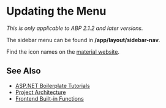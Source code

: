 # Updating the Menu
_This is only applicable to ABP 2.1.2 and later versions._

The sidebar menu can be found in __/app/layout/sidebar-nav__.

Find the icon names on the [material website](https://material.io/icons/).

## See Also
* [ASP\.NET Boilerplate Tutorials](README.md)
* [Project Architecture](projectarchitecture.md)
* [Frontend Built-in Functions](angularbuiltin.md)
